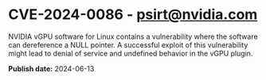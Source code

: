 # CVE-2024-0086 - psirt@nvidia.com

NVIDIA vGPU software for Linux contains a vulnerability where the software can dereference a NULL pointer. A successful exploit of this vulnerability might lead to denial of service and undefined behavior in the vGPU plugin.

**Publish date:** 2024-06-13
